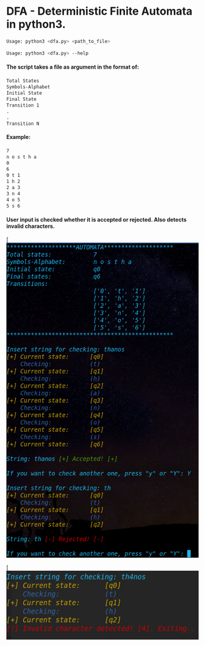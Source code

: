 # DFA - Deterministic Finite Automata in python3.

```sh
Usage: python3 <dfa.py> <path_to_file>
```
```sh 
Usage: python3 <dfa.py> --help
```
#### The script takes a file as argument in the format of: 

```
Total States
Symbols-Alphabet
Initial State
Final State
Transition 1
.
.
Transition N
```

#### Example:
```
7
n o s t h a  
0
6 	
0 t 1
1 h 2
2 a 3
3 n 4
4 o 5
5 s 6
```
#### User input is checked whether it is accepted or rejected. Also detects invalid characters.

[![](./images/auto1.png)

[![](./images/auto2.png)

